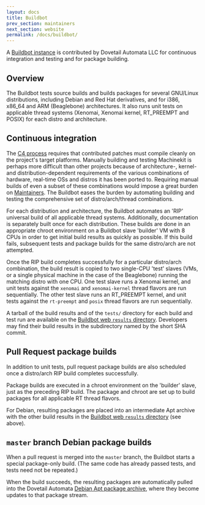 ```yaml
---
layout: docs
title: Buildbot
prev_section: maintainers
next_section: website
permalink: /docs/buildbot/
---
```


A [Buildbot instance][1] is contributed by Dovetail Automata LLC for
continuous integration and testing and for package building.

## Overview

The Buildbot tests source builds and builds packages for several
GNU/Linux distributions, including Debian and Red Hat derivatives, and
for i386, x86_64 and ARM (Beaglebone) architectures.  It also runs
unit tests on applicable thread systems (Xenomai, Xenomai kernel,
RT_PREEMPT and POSIX) for each distro and architecture.

## Continuous integration

The [C4 process][2] requires that contributed patches must compile
cleanly on the project's target platforms.  Manually building and
testing Machinekit is perhaps more difficult than other projects
because of architecture-, kernel- and distribution-dependent
requirements of the various combinations of hardware, real-time OSs
and distros it has been ported to.  Requiring manual builds of even a
subset of these combinations would impose a great burden on
[Maintainers][3].  The Buildbot eases the burden by automating
building and testing the comprehensive set of distro/arch/thread
combinations.

For each distribution and architecture, the Buildbot automates an
'RIP' universal build of all applicable thread systems.  Additionally,
documentation is separately built once for each distribution.  These
builds are done in an appropriate chroot environment on a Buildbot
slave 'builder' VM with 8 CPUs in order to get initial build results
as quickly as possible.  If this build fails, subsequent tests and
package builds for the same distro/arch are not attempted.

Once the RIP build completes successfully for a particular distro/arch
combination, the build result is copied to two single-CPU 'test'
slaves (VMs, or a single physical machine in the case of the
Beaglebone) running the matching distro with one CPU.  One test slave
runs a Xenomai kernel, and unit tests against the `xenomai` and
`xenomai-kernel` thread flavors are run sequentially.  The other test
slave runs an RT_PREEMPT kernel, and unit tests against the
`rt-preempt` and `posix` thread flavors are run sequentially.

A tarball of the build results and of the `tests/` directory for each
build and test run are available on the [Buildbot web `results`
directory][4].  Developers may find their build results in the
subdirectory named by the short SHA commit.

## Pull Request package builds

In addition to unit tests, pull request package builds are also
scheduled once a distro/arch RIP build completes successfully.

Package builds are executed in a chroot environment on the 'builder'
slave, just as the preceding RIP build.  The package and chroot are
set up to build packages for all applicable RT thread flavors.

For Debian, resulting packages are placed into an intermediate Apt
archive with the other build results in the [Buildbot web `results`
directory][4] (see above).

## `master` branch Debian package builds

When a pull request is merged into the `master` branch, the Buildbot
starts a special package-only build.  (The same code has already
passed tests, and tests need not be repeated.)

When the build succeeds, the resulting packages are automatically
pulled into the Dovetail Automata [Debian Apt package archive][5],
where they become updates to that package stream.


[1]: http://buildbot.dovetail-automata.com/grid
[2]: /docs/C4/
[3]: /docs/maintainers/
[4]: http://buildbot.dovetail-automata.com/results/
[5]: /docs/packages-debian/